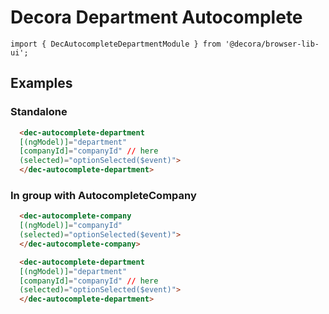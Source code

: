 # Decora Department Autocomplete

`import { DecAutocompleteDepartmentModule } from '@decora/browser-lib-ui';`

## Examples

### Standalone

```html
  <dec-autocomplete-department
  [(ngModel)]="department"
  [companyId]="companyId" // here
  (selected)="optionSelected($event)">
  </dec-autocomplete-department>
```

### In group with AutocompleteCompany

```html
  <dec-autocomplete-company
  [(ngModel)]="companyId"
  (selected)="optionSelected($event)">
  </dec-autocomplete-company>

  <dec-autocomplete-department
  [(ngModel)]="department"
  [companyId]="companyId" // here
  (selected)="optionSelected($event)">
  </dec-autocomplete-department>
```
